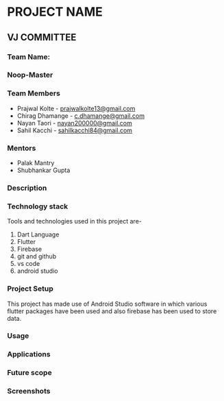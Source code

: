 # **PROJECT NAME**  
## VJ COMMITTEE

### **Team Name:**  
### Noop-Master

### **Team Members**  
* Prajwal Kolte - prajwalkolte13@gmail.com  
* Chirag Dhamange - c.dhamange@gmail.com  
* Nayan Taori - nayan200000@gmail.com  
* Sahil Kacchi - sahilkacchi84@gmail.com  

### **Mentors**  
* Palak Mantry  
* Shubhankar Gupta  

### **Description**

### **Technology stack**  
Tools and technologies used in this project are-  
1. Dart Language<br/>
2. Flutter  
3. Firebase
4. git and github
5. vs code
6. android studio

### **Project Setup**  
This project has made use of Android Studio software in which various flutter packages have been used and also firebase has been used to store data. 

### **Usage**

### **Applications**

### **Future scope**

### **Screenshots**

